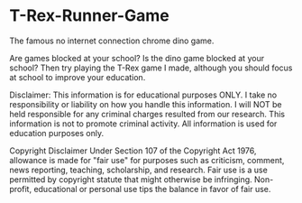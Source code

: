 # T-Rex-Runner-Game
The famous no internet connection chrome dino game. 

Are games blocked at your school? Is the dino game blocked at your school? Then try playing the T-Rex game I made, although you should focus at school to improve your education. 

Disclaimer:
This information is for educational purposes ONLY. I take no responsibility or liability on how you handle this information. I will NOT be held responsible for any criminal charges resulted from our research. This information is not to promote criminal activity. All information is used for education purposes only. 

Copyright Disclaimer Under Section 107 of the Copyright Act 1976, allowance is made for "fair use" for purposes such as criticism, comment, news reporting, teaching, scholarship, and research. Fair use is a use permitted by copyright statute that might otherwise be infringing. Non-profit, educational or personal use tips the balance in favor of fair use.



